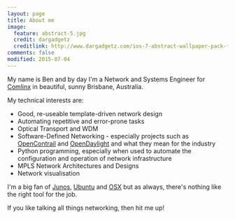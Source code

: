 ```yaml
---
layout: page
title: About me
image:
  feature: abstract-5.jpg
  credit: dargadgetz
  creditlink: http://www.dargadgetz.com/ios-7-abstract-wallpaper-pack-for-iphone-5-and-ipod-touch-retina/
comments: false
modified: 2015-07-04
---
```


My name is Ben and by day I'm a Network and Systems Engineer for [Comlinx](http://www.comlinx.com.au) in beautiful, sunny Brisbane, Australia.

My technical interests are:

 * Good, re-useable template-driven network design
 * Automating repetitive and error-prone tasks
 * Optical Transport and WDM
 * Software-Defined Networking - especially projects such as [OpenContrail](http://www.operncontrail.org) and [OpenDaylight](http://www.opendaylight.org) and what they mean for the industry
 * Python programming, especially when used to automate the configuration and operation of network infrastructure
 * MPLS Network Architectures and Designs
 * Network visualisation

I'm a big fan of [Junos](https://www.juniper.net/us/en/products-services/nos/junos/), [Ubuntu](http://www.ubuntu.com) and [OSX](http://www.apple.com/osx) but as always, there's nothing like the right tool for the job. 

If you like talking all things networking, then hit me up!